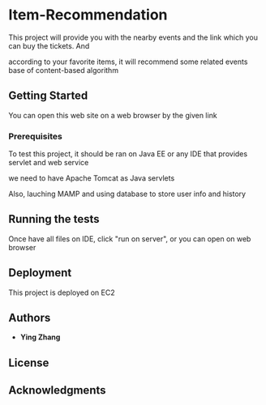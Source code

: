 # Item-Recommendation

This project will provide you with the nearby events and the link which you can buy the tickets. And 

according to your favorite items, it will recommend some related events base of content-based algorithm

## Getting Started

You can open this web site on a web browser by the given link

### Prerequisites

To test this project, it should be ran on Java EE or any IDE that provides servlet and web service

we need to have Apache Tomcat as Java servlets

Also, lauching MAMP and using database to store user info and history

## Running the tests

Once have all files on IDE, click "run on server", or you can open on web browser


## Deployment

This project is deployed on EC2


## Authors

* **Ying Zhang**


## License


## Acknowledgments
